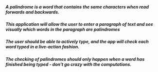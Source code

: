 ##### A palindrome is a word that contains the same characters when read forwards and backwards.
##### This application will allow the user to enter a paragraph of text and see visually which words in the paragraph are palindromes
##### The user should be able to actively type, and the app will check each word typed in a live-action fashion.
##### The checking of palindromes should only happen when a word has finished being typed - don't go crazy with the computations.
